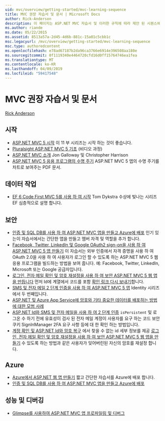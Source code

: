 ```yaml
---
uid: mvc/overview/getting-started/mvc-learning-sequence
title: MVC 권장 자습서 및 문서 | Microsoft Docs
author: Rick-Anderson
description: 이 페이지는 ASP.NET MVC 자습서 및 이러한 규칙에 따라 제안 된 시퀀스에 대 한 링크를 포함 합니다.
ms.author: riande
ms.date: 05/22/2015
ms.assetid: 8513a57a-2d45-4d6b-881c-15a01c5cbb1c
msc.legacyurl: /mvc/overview/getting-started/mvc-learning-sequence
msc.type: authoredcontent
ms.openlocfilehash: e78ad67187b2da96ca3766e6914e396508aa180e
ms.sourcegitcommit: 0f1119340e4464720cfd16d0ff15764746ea1fea
ms.translationtype: MT
ms.contentlocale: ko-KR
ms.lasthandoff: 04/09/2019
ms.locfileid: "59417548"
---
```

# <a name="mvc-recommended-tutorials-and-articles"></a>MVC 권장 자습서 및 문서

[Rick Anderson]((https://twitter.com/RickAndMSFT))

<a id="pwd"></a>
## <a name="getting-started"></a>시작

- [ASP.NET MVC 5 시작](introduction/getting-started.md) 이 11 부 시리즈는 시작 하는 것이 좋습니다.
- [Pluralsight ASP.NET MVC 5 기초](https://pluralsight.com/training/Player?author=scott-allen&amp;name=aspdotnet-mvc5-fundamentals-m1-introduction&amp;mode=live&amp;clip=0&amp;course=aspdotnet-mvc5-fundamentals) (비디오 과정)
- [ASP.NET MVC 소개](https://www.microsoftvirtualacademy.com/training-courses/introduction-to-asp-net-mvc) Jon Galloway 및 Christopher Harrison
- [ASP.NET MVC 5 응용 프로그램의 수명 주기](lifecycle-of-an-aspnet-mvc-5-application.md) ASP.NET MVC 5 앱의 수명 주기를 차트로 보여주는 PDF 문서.

<a id="con"></a>
## <a name="working-with-data"></a>데이터 작업

- [EF 6 Code First MVC 5를 사용 하 여 시작](getting-started-with-ef-using-mvc/creating-an-entity-framework-data-model-for-an-asp-net-mvc-application.md) Tom Dykstra 수상에 빛나는 시리즈 EF 심층적으로 설명 합니다.

<a id="wj"></a>
## <a name="security"></a>보안

- [인증 및 SQL DB를 사용 하 여 ASP.NET MVC 앱을 만들고 Azure에 배포](https://azure.microsoft.com/documentation/articles/web-sites-dotnet-deploy-aspnet-mvc-app-membership-oauth-sql-database/) 인기 있는이 자습서에서는 간단한 앱을 만들고 멤버 자격 및 역할을 추가 합니다.
- [Facebook, Twitter, LinkedIn 및 Google OAuth2 sign-on을 사용 하 여 ASP.NET MVC 5 앱 만들기](../security/create-an-aspnet-mvc-5-app-with-facebook-and-google-oauth2-and-openid-sign-on.md) 이 자습서는 외부 인증에서 자격 증명을 사용 하 여 OAuth 2.0을 사용 하 여 사용자가 로그인 할 수 있도록 하는 ASP.NET MVC 5 웹 응용 프로그램을 빌드하는 방법을 보여 줍니다. 예: Facebook, Twitter, LinkedIn, Microsoft 또는 Google 공급자입니다.
- [로그인, 전자 메일 확인 및 암호 재설정을 사용 하 여 보안 ASP.NET MVC 5 웹 앱을 만듭니다](../security/create-an-aspnet-mvc-5-web-app-with-email-confirmation-and-password-reset.md) 먼저 Id에 계열에서 코드를 포함 [확인 링크 다시 보내기](../security/create-an-aspnet-mvc-5-web-app-with-email-confirmation-and-password-reset.md#rsend)합니다.
- [SMS 및 전자 메일 2 단계 인증을 사용 하 여 ASP.NET MVC 5 앱](../security/aspnet-mvc-5-app-with-sms-and-email-two-factor-authentication.md) Identity 시리즈에서 두 번째입니다.
- [ASP.NET 및 Azure App Service에 암호와 기타 중요한 데이터를 배포하는 방법에 대한 모범 사례](../../../identity/overview/features-api/best-practices-for-deploying-passwords-and-other-sensitive-data-to-aspnet-and-azure.md)
- [ASP.NET Id와 SMS 및 전자 메일을 사용 하 여 2 단계 인증](../../../identity/overview/features-api/two-factor-authentication-using-sms-and-email-with-aspnet-identity.md) `isPersistent` 및 로그온 수 하기 전에 유효성이 검사 된 전자 메일 계정이 사용자를 요구 하는 코드 보안 쿠키 SignInManager 2FA 요구 사항 등에 대 한 확인 하는 방법입니다.
- [계정 확인 및 ASP.NET Id와 암호 복구](../../../identity/overview/features-api/account-confirmation-and-password-recovery-with-aspnet-identity.md) 에서 찾을 수 없는 id 세부 정보를 제공 [로그인, 전자 메일 확인 및 암호 재설정을 사용 하 여 보안 ASP.NET MVC 5 웹 앱을 만들기](../security/create-an-aspnet-mvc-5-web-app-with-email-confirmation-and-password-reset.md) 수 있도록 하는 방법과 같은 사용자가 잊어버린된 자신의 암호를 재설정 합니다.

<a id="da"></a>
## <a name="azure"></a>Azure

- [Azure에서 ASP.NET 웹 앱 만들기](https://azure.microsoft.com/documentation/articles/web-sites-dotnet-get-started/) 짧고 간단한 자습서를 Azure에 배포 합니다.
- [인증 및 SQL DB를 사용 하 여 ASP.NET MVC 앱을 만들고 Azure에 배포](https://azure.microsoft.com/documentation/articles/web-sites-dotnet-deploy-aspnet-mvc-app-membership-oauth-sql-database/)

<a id="perf"></a>
## <a name="performance-and-debugging"></a>성능 및 디버깅

- [Glimpse를 사용하여 ASP.NET MVC 앱 프로파일링 및 디버그](../performance/profile-and-debug-your-aspnet-mvc-app-with-glimpse.md)
